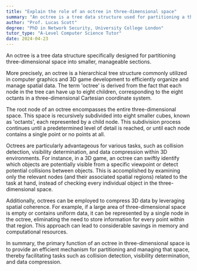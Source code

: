```yaml
---
title: "Explain the role of an octree in three-dimensional space"
summary: "An octree is a tree data structure used for partitioning a three-dimensional space into smaller, manageable sections."
author: "Prof. Lucas Scott"
degree: "PhD in Network Security, University College London"
tutor_type: "A-Level Computer Science Tutor"
date: 2024-04-23
---
```


An octree is a tree data structure specifically designed for partitioning three-dimensional space into smaller, manageable sections.

More precisely, an octree is a hierarchical tree structure commonly utilized in computer graphics and 3D game development to efficiently organize and manage spatial data. The term 'octree' is derived from the fact that each node in the tree can have up to eight children, corresponding to the eight octants in a three-dimensional Cartesian coordinate system.

The root node of an octree encompasses the entire three-dimensional space. This space is recursively subdivided into eight smaller cubes, known as 'octants', each represented by a child node. This subdivision process continues until a predetermined level of detail is reached, or until each node contains a single point or no points at all.

Octrees are particularly advantageous for various tasks, such as collision detection, visibility determination, and data compression within 3D environments. For instance, in a 3D game, an octree can swiftly identify which objects are potentially visible from a specific viewpoint or detect potential collisions between objects. This is accomplished by examining only the relevant nodes (and their associated spatial regions) related to the task at hand, instead of checking every individual object in the three-dimensional space.

Additionally, octrees can be employed to compress 3D data by leveraging spatial coherence. For example, if a large area of three-dimensional space is empty or contains uniform data, it can be represented by a single node in the octree, eliminating the need to store information for every point within that region. This approach can lead to considerable savings in memory and computational resources.

In summary, the primary function of an octree in three-dimensional space is to provide an efficient mechanism for partitioning and managing that space, thereby facilitating tasks such as collision detection, visibility determination, and data compression.
    